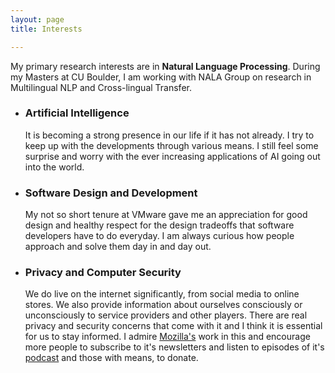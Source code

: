 ```yaml
---
layout: page
title: Interests

---
```


My primary research interests are in **Natural Language Processing**. During my Masters at CU Boulder, I am working with NALA Group on research in Multilingual NLP and Cross-lingual Transfer.

* ### Artificial Intelligence
    It is becoming a strong presence in our life if it has not already. I try to keep up with the developments through various means. I still feel some surprise and worry with the ever increasing applications of AI going out into the world.


* ### Software Design and Development
    My not so short tenure at VMware gave me an appreciation for good design and healthy respect for the design tradeoffs that software developers have to do everyday. I am always curious how people approach and solve them day in and day out.

* ### Privacy and Computer Security
    We do live on the internet significantly, from social media to online stores. We also provide information about ourselves consciously or unconsciously to service providers and other players. There are real privacy and security concerns that come with it and I think it is essential for us to stay informed.
    I admire [Mozilla's](mozilla.org/) work in this and encourage more people to subscribe to it's newsletters and listen to episodes of it's [podcast](https://irlpodcast.org) and those with means, to donate.  
